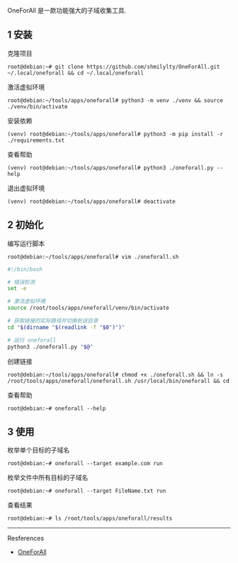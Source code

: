 OneForAll 是一款功能强大的子域收集工具.

## 1 安装

克隆项目

```
root@debian:~# git clone https://github.com/shmilylty/OneForAll.git ~/.local/oneforall && cd ~/.local/oneforall
```

激活虚拟环境

```
root@debian:~/tools/apps/oneforall# python3 -m venv ./venv && source ./venv/bin/activate
```

安装依赖

```
(venv) root@debian:~/tools/apps/oneforall# python3 -m pip install -r ./requirements.txt
```

查看帮助

```
(venv) root@debian:~/tools/apps/oneforall# python3 ./oneforall.py --help
```

退出虚拟环境

```
(venv) root@debian:~/tools/apps/oneforall# deactivate
```

## 2 初始化

编写运行脚本

```
root@debian:~/tools/apps/oneforall# vim ./oneforall.sh
```

```sh
#!/bin/bash

# 错误检测
set -e

# 激活虚拟环境
source /root/tools/apps/oneforall/venv/bin/activate

# 获取链接的实际路径并切换到该目录
cd "$(dirname "$(readlink -f "$0")")"

# 运行 oneforall
python3 ./oneforall.py "$@"
```

创建链接

```
root@debian:~/tools/apps/oneforall# chmod +x ./oneforall.sh && ln -s /root/tools/apps/oneforall/oneforall.sh /usr/local/bin/oneforall && cd
```

查看帮助

```
root@debian:~# oneforall --help
```

## 3 使用

枚举单个目标的子域名

```
root@debian:~# oneforall --target example.com run
```

枚举文件中所有目标的子域名

```
root@debian:~# oneforall --target FileName.txt run
```

查看结果

```
root@debian:~# ls /root/tools/apps/oneforall/results
```

---

Resferences

- [OneForAll](https://github.com/shmilylty/OneForAll)

